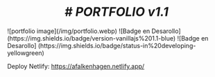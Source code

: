 <h1 align="center"> <em> # PORTFOLIO v1.1 </em> </h1>
![portfolio image](/img/portfolio.webp)
![Badge en Desarollo](https://img.shields.io/badge/version-vanillajs%201.1-blue)
![Badge en Desarollo] (https://img.shields.io/badge/status-in%20developing-yellowgreen)

Deploy Netlify:
https://afalkenhagen.netlify.app/